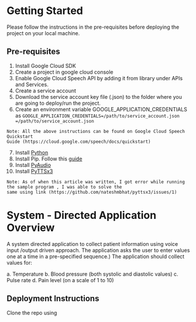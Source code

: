 # Getting Started

Please follow the instructions in the pre-requisites before deploying the project on your local machine.

## Pre-requisites

1. Install Google Cloud SDK
2. Create a project in google cloud console
3. Enable Google Cloud Speech API by adding it from library under APIs and Services.
4. Create a service account
5. Download the service account key file (.json) to the folder where you are going to deploy/run the project.
6. Create an environment variable GOOGLE_APPLICATION_CREDENTIALS as `GOOGLE_APPLICATION_CREDENTIALS=/path/to/service_account.json
=/path/to/service_account.json`

```
Note: All the above instructions can be found on Google Cloud Speech Quickstart
Guide (https://cloud.google.com/speech/docs/quickstart) 
```
7. Install [Python](https://www.python.org/downloads/)
8. Install Pip. Follow this [guide](https://github.com/BurntSushi/nfldb/wiki/Python-&-pip-Windows-installation)
9. Install [PyAudio](https://people.csail.mit.edu/hubert/pyaudio/)
10. Install [PyTTSx3](https://github.com/nateshmbhat/pyttsx3/blob/master/README.rst)

```
Note: As of when this article was written, I got error while running the sample program , I was able to solve the 
same using link (https://github.com/nateshmbhat/pyttsx3/issues/1)
```

# System - Directed Application Overview

A system directed application to collect patient information using voice input /output driven approach. The application asks 
the user to enter values one at a time in a pre-specified sequence.)  The application should collect values for: 

a. Temperature
b. Blood pressure (both systolic and diastolic values)
c. Pulse rate
d. Pain level (on a scale of 1 to 10)

## Deployment Instructions

Clone the repo using 


